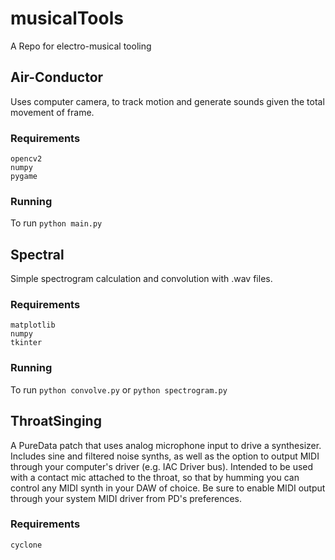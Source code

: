 # musicalTools
A Repo for electro-musical tooling

## Air-Conductor
Uses computer camera, to track motion and generate sounds given the total movement of frame. <br>
### Requirements
````opencv2```` <br>
````numpy```` <br>
````pygame```` <br>
### Running
To run ````python main.py````


## Spectral
Simple spectrogram calculation and convolution with .wav files. <br>
### Requirements
````matplotlib```` <br>
````numpy```` <br>
````tkinter```` <br>
### Running
To run ````python convolve.py```` or ````python spectrogram.py````


## ThroatSinging
A PureData patch that uses analog microphone input to drive a synthesizer. Includes sine and filtered noise synths, as well as the option to output MIDI through your computer's driver (e.g. IAC Driver bus). Intended to be used with a contact mic attached to the throat, so that by humming you can control any MIDI synth in your DAW of choice. Be sure to enable MIDI output through your system MIDI driver from PD's preferences.<br>

### Requirements
````cyclone```` <br>
